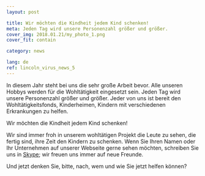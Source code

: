 ```yaml
---
layout: post

title: Wir möchten die Kindheit jedem Kind schenken!
meta: Jeden Tag wird unsere Personenzahl größer und größer.
cover_img: 2018.01.21/my_photo_1.png
cover_fit: contain

category: news

lang: de
ref: lincoln_virus_news_5
---
```

 
In diesem Jahr steht bei uns die sehr große Arbeit bevor.
Alle unseren Hobbys werden für die Wohltätigkeit eingesetzt sein.
Jeden Tag wird unsere Personenzahl größer und größer.
Jeder von uns ist bereit den Wohltätigkeitsfonds, Kinderheimen, Kindern mit verschiedenen Erkrankungen zu helfen.

Wir möchten die Kindheit jedem Kind schenken!

Wir sind immer froh in unserem wohltätigen Projekt die Leute zu sehen, die fertig sind, ihre Zeit den Kindern zu schenken.
Wenn Sie Ihren Namen oder Ihr Unternehmen auf unserer Webseite gerne sehen möchten, schreiben Sie uns in <a href="skype:chutkoy89?chat" target="_blank">Skype</a>; wir freuen uns immer auf neue Freunde.

Und jetzt denken Sie, bitte, nach, wem und wie Sie jetzt helfen können?
